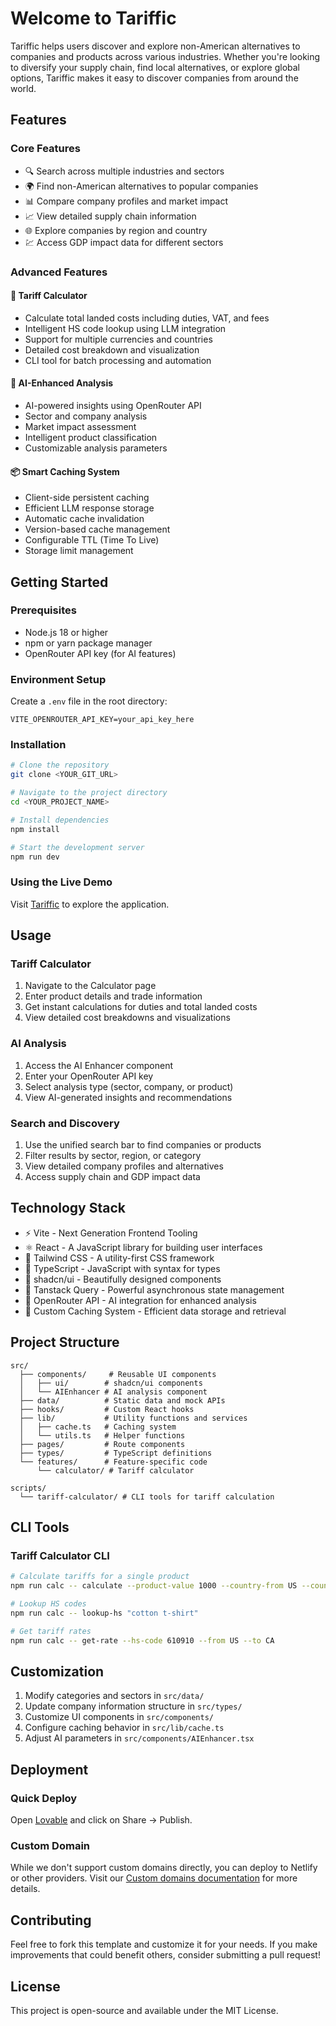 # Welcome to Tariffic

Tariffic helps users discover and explore non-American alternatives to companies and products across various industries. Whether you're looking to diversify your supply chain, find local alternatives, or explore global options, Tariffic makes it easy to discover companies from around the world.

## Features

### Core Features
- 🔍 Search across multiple industries and sectors
- 🌍 Find non-American alternatives to popular companies
- 📊 Compare company profiles and market impact
- 📈 View detailed supply chain information
- 🌐 Explore companies by region and country
- 💹 Access GDP impact data for different sectors

### Advanced Features

#### 🧮 Tariff Calculator
- Calculate total landed costs including duties, VAT, and fees
- Intelligent HS code lookup using LLM integration
- Support for multiple currencies and countries
- Detailed cost breakdown and visualization
- CLI tool for batch processing and automation

#### 🤖 AI-Enhanced Analysis
- AI-powered insights using OpenRouter API
- Sector and company analysis
- Market impact assessment
- Intelligent product classification
- Customizable analysis parameters

#### 📦 Smart Caching System
- Client-side persistent caching
- Efficient LLM response storage
- Automatic cache invalidation
- Version-based cache management
- Configurable TTL (Time To Live)
- Storage limit management

## Getting Started

### Prerequisites
- Node.js 18 or higher
- npm or yarn package manager
- OpenRouter API key (for AI features)

### Environment Setup
Create a `.env` file in the root directory:
```env
VITE_OPENROUTER_API_KEY=your_api_key_here
```

### Installation

```sh
# Clone the repository
git clone <YOUR_GIT_URL>

# Navigate to the project directory
cd <YOUR_PROJECT_NAME>

# Install dependencies
npm install

# Start the development server
npm run dev
```

### Using the Live Demo
Visit [Tariffic](https://lovable.dev/projects/3b0de4b0-aa31-47b8-b762-7023dffc24ea) to explore the application.

## Usage

### Tariff Calculator
1. Navigate to the Calculator page
2. Enter product details and trade information
3. Get instant calculations for duties and total landed costs
4. View detailed cost breakdowns and visualizations

### AI Analysis
1. Access the AI Enhancer component
2. Enter your OpenRouter API key
3. Select analysis type (sector, company, or product)
4. View AI-generated insights and recommendations

### Search and Discovery
1. Use the unified search bar to find companies or products
2. Filter results by sector, region, or category
3. View detailed company profiles and alternatives
4. Access supply chain and GDP impact data

## Technology Stack

- ⚡️ Vite - Next Generation Frontend Tooling
- ⚛️ React - A JavaScript library for building user interfaces
- 🎨 Tailwind CSS - A utility-first CSS framework
- 🎯 TypeScript - JavaScript with syntax for types
- 🎪 shadcn/ui - Beautifully designed components
- 🔄 Tanstack Query - Powerful asynchronous state management
- 🤖 OpenRouter API - AI integration for enhanced analysis
- 💾 Custom Caching System - Efficient data storage and retrieval

## Project Structure

```
src/
  ├── components/     # Reusable UI components
  │   ├── ui/        # shadcn/ui components
  │   └── AIEnhancer # AI analysis component
  ├── data/          # Static data and mock APIs
  ├── hooks/         # Custom React hooks
  ├── lib/           # Utility functions and services
  │   ├── cache.ts   # Caching system
  │   └── utils.ts   # Helper functions
  ├── pages/         # Route components
  ├── types/         # TypeScript definitions
  └── features/      # Feature-specific code
      └── calculator/ # Tariff calculator

scripts/
  └── tariff-calculator/ # CLI tools for tariff calculation
```

## CLI Tools

### Tariff Calculator CLI
```sh
# Calculate tariffs for a single product
npm run calc -- calculate --product-value 1000 --country-from US --country-to CA

# Lookup HS codes
npm run calc -- lookup-hs "cotton t-shirt"

# Get tariff rates
npm run calc -- get-rate --hs-code 610910 --from US --to CA
```

## Customization

1. Modify categories and sectors in `src/data/`
2. Update company information structure in `src/types/`
3. Customize UI components in `src/components/`
4. Configure caching behavior in `src/lib/cache.ts`
5. Adjust AI parameters in `src/components/AIEnhancer.tsx`

## Deployment

### Quick Deploy
Open [Lovable](https://lovable.dev/projects/3b0de4b0-aa31-47b8-b762-7023dffc24ea) and click on Share -> Publish.

### Custom Domain
While we don't support custom domains directly, you can deploy to Netlify or other providers. Visit our [Custom domains documentation](https://docs.lovable.dev/tips-tricks/custom-domain/) for more details.

## Contributing

Feel free to fork this template and customize it for your needs. If you make improvements that could benefit others, consider submitting a pull request!

## License

This project is open-source and available under the MIT License.
